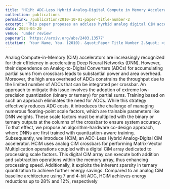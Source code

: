 ```yaml
---
title: "HCiM: ADC-Less Hybrid Analog-Digital Compute in Memory Accelerator for Deep Learning Workloads"
collection: publications
permalink: /publication/2010-10-01-paper-title-number-2
excerpt: 'This paper proposes an adcless hyrbid analog digital CiM accelerator'
date: 2024-04-20
venue: 'under review'
paperurl: 'https://arxiv.org/abs/2403.13577'
citation: 'Your Name, You. (2010). &quot;Paper Title Number 2.&quot; <i>Journal 1</i>. 1(2).'
---
```


Analog Compute-in-Memory (CiM) accelerators are increasingly recognized for their efficiency in accelerating Deep Neural Networks (DNN). However, their dependence on Analog-to-Digital Converters (ADCs) for accumulating partial sums from crossbars leads to substantial power and area overhead. Moreover, the high area overhead of ADCs constrains the throughput due to the limited number of ADCs that can be integrated per crossbar. An approach to mitigate this issue involves the adoption of extreme low-precision quantization (binary or ternary) for partial sums. Training based on such an approach eliminates the need for ADCs. While this strategy effectively reduces ADC costs, it introduces the challenge of managing numerous floating-point scale factors, which are trainable parameters like DNN weights. These scale factors must be multiplied with the binary or ternary outputs at the columns of the crossbar to ensure system accuracy. To that effect, we propose an algorithm-hardware co-design approach, where DNNs are first trained with quantization-aware training. Subsequently, we introduce HCiM, an ADC-Less Hybrid Analog-Digital CiM accelerator. HCiM uses analog CiM crossbars for performing Matrix-Vector Multiplication operations coupled with a digital CiM array dedicated to processing scale factors. This digital CiM array can execute both addition and subtraction operations within the memory array, thus enhancing processing speed. Additionally, it exploits the inherent sparsity in ternary quantization to achieve further energy savings. Compared to an analog CiM baseline architecture using 7 and 4-bit ADC, HCiM achieves energy reductions up to 28% and 12%, respectively 
